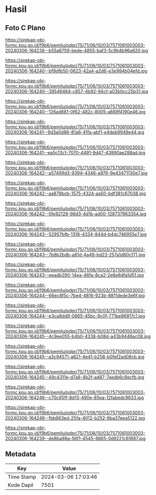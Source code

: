 # Hasil

## Foto C Plano

https://sirekap-obj-formc.kpu.go.id/f9b6/pemilu/pdpr/75/71/06/10/03/7571061003003-20240306-164238--b55a6759-bede-4855-baf3-5c9b4b96a620.jpg

https://sirekap-obj-formc.kpu.go.id/f9b6/pemilu/pdpr/75/71/06/10/03/7571061003003-20240306-164240--bf9dfb50-0623-42a4-a2d6-e3e994b04efd.jpg

https://sirekap-obj-formc.kpu.go.id/f9b6/pemilu/pdpr/75/71/06/10/03/7571061003003-20240306-164240--39546464-c857-4b92-94cf-a03b0cc25b31.jpg

https://sirekap-obj-formc.kpu.go.id/f9b6/pemilu/pdpr/75/71/06/10/03/7571061003003-20240306-164240--126ad881-0f62-482c-8005-a669f4190e46.jpg

https://sirekap-obj-formc.kpu.go.id/f9b6/pemilu/pdpr/75/71/06/10/03/7571061003003-20240306-164241--9d3a0d86-81a6-41fa-abf1-e4deb9949e44.jpg

https://sirekap-obj-formc.kpu.go.id/f9b6/pemilu/pdpr/75/71/06/10/03/7571061003003-20240306-164241--ea5c13c1-7070-4491-9d47-43890ae288ad.jpg

https://sirekap-obj-formc.kpu.go.id/f9b6/pemilu/pdpr/75/71/06/10/03/7571061003003-20240306-164242--a57499d3-9394-4346-a976-9e43471130e7.jpg

https://sirekap-obj-formc.kpu.go.id/f9b6/pemilu/pdpr/75/71/06/10/03/7571061003003-20240306-164242--aa879bcb-1575-4324-aa50-bdf381c67038.jpg

https://sirekap-obj-formc.kpu.go.id/f9b6/pemilu/pdpr/75/71/06/10/03/7571061003003-20240306-164242--0fe92129-98d3-4d1b-ad00-128737963354.jpg

https://sirekap-obj-formc.kpu.go.id/f9b6/pemilu/pdpr/75/71/06/10/03/7571061003003-20240306-164243--52957bfb-1318-4334-844d-b4dc746955e7.jpg

https://sirekap-obj-formc.kpu.go.id/f9b6/pemilu/pdpr/75/71/06/10/03/7571061003003-20240306-164243--7b8b2bdb-a81d-4a49-bd23-257a1d60c171.jpg

https://sirekap-obj-formc.kpu.go.id/f9b6/pemilu/pdpr/75/71/06/10/03/7571061003003-20240306-164243--eeadb290-14ea-46fa-8ca2-2e6e8dfa1d51.jpg

https://sirekap-obj-formc.kpu.go.id/f9b6/pemilu/pdpr/75/71/06/10/03/7571061003003-20240306-164244--66ec8f5c-7be4-4816-923b-8811dede3e6f.jpg

https://sirekap-obj-formc.kpu.go.id/f9b6/pemilu/pdpr/75/71/06/10/03/7571061003003-20240306-164244--e3ca8dd9-0665-45bc-9c0f-771be96917c1.jpg

https://sirekap-obj-formc.kpu.go.id/f9b6/pemilu/pdpr/75/71/06/10/03/7571061003003-20240306-164245--4c9ee055-b4b0-4338-b08d-a43b9446ac08.jpg

https://sirekap-obj-formc.kpu.go.id/f9b6/pemilu/pdpr/75/71/06/10/03/7571061003003-20240306-164245--a3c94571-a821-4e41-b258-b0fef2ad08cb.jpg

https://sirekap-obj-formc.kpu.go.id/f9b6/pemilu/pdpr/75/71/06/10/03/7571061003003-20240306-164245--49c4311e-d7a8-4b2f-ad87-7aedb6c8ecfb.jpg

https://sirekap-obj-formc.kpu.go.id/f9b6/pemilu/pdpr/75/71/06/10/03/7571061003003-20240306-164246--c70c95ff-8d13-490e-85ea-12fabedc9633.jpg

https://sirekap-obj-formc.kpu.go.id/f9b6/pemilu/pdpr/75/71/06/10/03/7571061003003-20240306-164246--fbb663ed-25fa-4012-b252-8ba37eea5122.jpg

https://sirekap-obj-formc.kpu.go.id/f9b6/pemilu/pdpr/75/71/06/10/03/7571061003003-20240306-164239--de8ba98a-56f1-4545-8865-0d9221c61687.jpg


## Metadata

| Key        | Value               |
| ---------- | ------------------- |
| Time Stamp | 2024-03-06 17:03:46 |
| Kode Dapil | 7501                |




